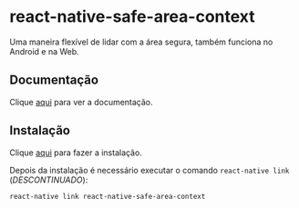 # react-native-safe-area-context

Uma maneira flexível de lidar com a área segura, também funciona no Android e na Web.

## Documentação

Clique [aqui](https://github.com/th3rdwave/react-native-safe-area-context) para ver a documentação.

## Instalação

Clique [aqui](https://www.npmjs.com/package/react-native-safe-area-context) para fazer a instalação.

Depois da instalação é necessário executar o comando `react-native link` (_DESCONTINUADO_):

```
react-native link react-native-safe-area-context
```